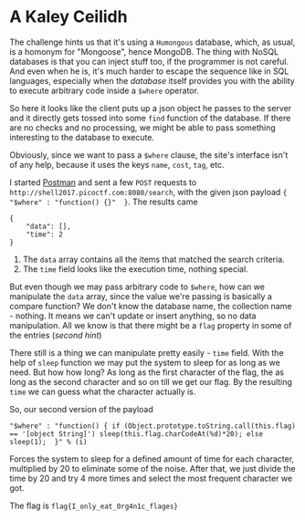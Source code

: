 # A Kaley Ceilidh

The challenge hints us that it's using a `Humongous` database, which, as usual, is a homonym for "Mongoose", hence MongoDB.
The thing with NoSQL databases is that you can inject stuff too, if the programmer is not careful. And even when he is, it's much harder to escape the sequence like in SQL languages, especially when the _database_ itself provides you with the ability to execute arbitrary code inside a `$where` operator.

So here it looks like the client puts up a json object he passes to the server and it directly gets tossed into some `find` function of the database.
If there are no checks and no processing, we might be able to pass something interesting to the database to execute.

Obviously, since we want to pass a `$where` clause, the site's interface isn't of any help, because it uses the keys `name`, `cost`, `tag`, etc.

I started [Postman](https://www.getpostman.com/) and sent a few `POST` requests to `http://shell2017.picoctf.com:8080/search`, with the given json payload `{ "$where" : "function() {}"  }`. 
The results came 

```
{
    "data": [],
    "time": 2
}
```

1. The `data` array contains all the items that matched the search criteria.
2. The `time` field looks like the execution time, nothing special.

But even though we may pass arbitrary code to `$where`, how can we manipulate the `data` array, since the value we're passing is basically a compare function?
We don't know the database name, the collection name - nothing. It means we can't update or insert anything, so no data manipulation. All we know is that there might be a `flag` property in some of the entries (_second hint_)

There still is a thing we can manipulate pretty easily - `time` field. With the help of `sleep` function we may put the system to sleep for as long as we need. But how how long? As long as the first character of the flag, the as long as the second character and so on till we get our flag. By the resulting `time` we can guess what the character actually is.
 
So, our second version of the payload 
```
"$where" : "function() { if (Object.prototype.toString.call(this.flag) == '[object String]') sleep(this.flag.charCodeAt(%d)*20); else sleep(1);  }" % (i)
```
Forces the system to sleep for a defined amount of time for each character, multiplied by 20 to eliminate some of the noise.
After that, we just divide the time by 20 and try 4 more times and select the most frequent character we got. 

The flag is `flag{I_only_eat_0rg4n1c_flages}`